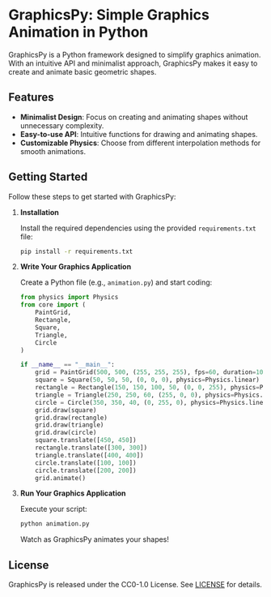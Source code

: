 # GraphicsPy: Simple Graphics Animation in Python

GraphicsPy is a Python framework designed to simplify graphics animation. With an intuitive API and minimalist approach, GraphicsPy makes it easy to create and animate basic geometric shapes.

## Features

- **Minimalist Design**: Focus on creating and animating shapes without unnecessary complexity.
- **Easy-to-use API**: Intuitive functions for drawing and animating shapes.
- **Customizable Physics**: Choose from different interpolation methods for smooth animations.

## Getting Started

Follow these steps to get started with GraphicsPy:

1. **Installation**

    Install the required dependencies using the provided `requirements.txt` file:

    ```bash
    pip install -r requirements.txt
    ```

2. **Write Your Graphics Application**

    Create a Python file (e.g., `animation.py`) and start coding:

    ```python
    from physics import Physics
    from core import (
        PaintGrid,
        Rectangle,
        Square,
        Triangle,
        Circle
    )

    if __name__ == "__main__":
        grid = PaintGrid(500, 500, (255, 255, 255), fps=60, duration=10)
        square = Square(50, 50, 50, (0, 0, 0), physics=Physics.linear)
        rectangle = Rectangle(150, 150, 100, 50, (0, 0, 255), physics=Physics.linear)
        triangle = Triangle(250, 250, 60, (255, 0, 0), physics=Physics.linear)
        circle = Circle(350, 350, 40, (0, 255, 0), physics=Physics.linear)
        grid.draw(square)
        grid.draw(rectangle)
        grid.draw(triangle)
        grid.draw(circle)
        square.translate([450, 450])
        rectangle.translate([300, 300])
        triangle.translate([400, 400])
        circle.translate([100, 100])
        circle.translate([200, 200])
        grid.animate()
    ```

3. **Run Your Graphics Application**

    Execute your script:

    ```bash
    python animation.py
    ```

    Watch as GraphicsPy animates your shapes!

## License

GraphicsPy is released under the CC0-1.0 License. See [LICENSE](LICENSE) for details.
